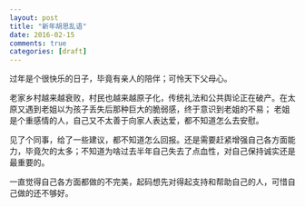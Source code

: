 ```yaml
---
layout: post
title: "新年胡思乱语"
date: 2016-02-15
comments: true
categories: [draft]
---
```


过年是个很快乐的日子，毕竟有亲人的陪伴；可怜天下父母心。

老家乡村越来越衰败，村民也越来越原子化，传统礼法和公共舆论正在破产。在太原又遇到老姐以为孩子丢失后那种巨大的脆弱感，终于意识到老姐的不易； 老姐是个重感情的人，自己又不太善于向家人表达爱，都不知道怎么去安慰。

见了个同事，给了一些建议，都不知道怎么回报。还是需要赶紧增强自己各方面能力，毕竟欠的太多；不知道为啥过去半年自己失去了点血性，对自己保持诚实还是最重要的。

一直觉得自己各方面都做的不完美，起码想先对得起支持和帮助自己的人，可惜自己做的还不够好。

